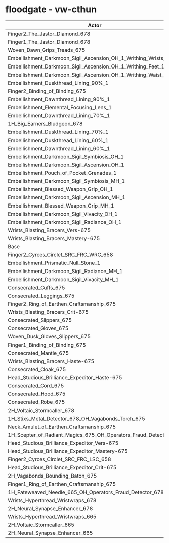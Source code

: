 # floodgate - vw-cthun
| Actor | DPS | Increase |
|---|:---:|:---:|
|Finger2_The_Jastor_Diamond_678|3219238|1.06%|
|Finger1_The_Jastor_Diamond_678|3217508|1.00%|
|Woven_Dawn_Grips_Treads_675|3211946|0.83%|
|Embellishment_Darkmoon_Sigil_Ascension_OH_1_Writhing_Wrists_1|3211559|0.81%|
|Embellishment_Darkmoon_Sigil_Ascension_OH_1_Writhing_Feet_1|3211077|0.80%|
|Embellishment_Darkmoon_Sigil_Ascension_OH_1_Writhing_Waist_1|3208816|0.73%|
|Embellishment_Duskthread_Lining_90%_1|3207239|0.68%|
|Finger2_Binding_of_Binding_675|3204409|0.59%|
|Embellishment_Dawnthread_Lining_90%_1|3204395|0.59%|
|Embellishment_Elemental_Focusing_Lens_1|3202777|0.54%|
|Embellishment_Dawnthread_Lining_70%_1|3201435|0.50%|
|1H_Big_Earners_Bludgeon_678|3201400|0.50%|
|Embellishment_Duskthread_Lining_70%_1|3201022|0.48%|
|Embellishment_Duskthread_Lining_60%_1|3199674|0.44%|
|Embellishment_Dawnthread_Lining_60%_1|3197600|0.38%|
|Embellishment_Darkmoon_Sigil_Symbiosis_OH_1|3197517|0.37%|
|Embellishment_Darkmoon_Sigil_Ascension_OH_1|3195493|0.31%|
|Embellishment_Pouch_of_Pocket_Grenades_1|3194492|0.28%|
|Embellishment_Darkmoon_Sigil_Symbiosis_MH_1|3193189|0.24%|
|Embellishment_Blessed_Weapon_Grip_OH_1|3192244|0.21%|
|Embellishment_Darkmoon_Sigil_Ascension_MH_1|3191730|0.19%|
|Embellishment_Blessed_Weapon_Grip_MH_1|3189222|0.11%|
|Embellishment_Darkmoon_Sigil_Vivacity_OH_1|3188422|0.09%|
|Embellishment_Darkmoon_Sigil_Radiance_OH_1|3188027|0.08%|
|Wrists_Blasting_Bracers_Vers-675|3187228|0.05%|
|Wrists_Blasting_Bracers_Mastery-675|3186242|0.02%|
|Base|3185604|0.00%|
|Finger2_Cyrces_Circlet_SRC_FRC_WRC_658|3184697|-0.03%|
|Embellishment_Prismatic_Null_Stone_1|3183693|-0.06%|
|Embellishment_Darkmoon_Sigil_Radiance_MH_1|3183639|-0.06%|
|Embellishment_Darkmoon_Sigil_Vivacity_MH_1|3183609|-0.06%|
|Consecrated_Cuffs_675|3183597|-0.06%|
|Consecrated_Leggings_675|3183442|-0.07%|
|Finger2_Ring_of_Earthen_Craftsmanship_675|3183061|-0.08%|
|Wrists_Blasting_Bracers_Crit-675|3182519|-0.10%|
|Consecrated_Slippers_675|3182451|-0.10%|
|Consecrated_Gloves_675|3181765|-0.12%|
|Woven_Dusk_Gloves_Slippers_675|3181054|-0.14%|
|Finger1_Binding_of_Binding_675|3180529|-0.16%|
|Consecrated_Mantle_675|3180114|-0.17%|
|Wrists_Blasting_Bracers_Haste-675|3179625|-0.19%|
|Consecrated_Cloak_675|3178966|-0.21%|
|Head_Studious_Brilliance_Expeditor_Haste-675|3178965|-0.21%|
|Consecrated_Cord_675|3178637|-0.22%|
|Consecrated_Hood_675|3178165|-0.23%|
|Consecrated_Robe_675|3177532|-0.25%|
|2H_Voltaic_Stormcaller_678|3177338|-0.26%|
|1H_Stixs_Metal_Detector_678_OH_Vagabonds_Torch_675|3176741|-0.28%|
|Neck_Amulet_of_Earthen_Craftsmanship_675|3176098|-0.30%|
|1H_Scepter_of_Radiant_Magics_675_OH_Operators_Fraud_Detector_678|3175042|-0.33%|
|Head_Studious_Brilliance_Expeditor_Vers-675|3172086|-0.42%|
|Head_Studious_Brilliance_Expeditor_Mastery-675|3167988|-0.55%|
|Finger2_Cyrces_Circlet_SRC_FRC_LSC_658|3167753|-0.56%|
|Head_Studious_Brilliance_Expeditor_Crit-675|3164347|-0.67%|
|2H_Vagabonds_Bounding_Baton_675|3164194|-0.67%|
|Finger1_Ring_of_Earthen_Craftsmanship_675|3154250|-0.98%|
|1H_Fateweaved_Needle_665_OH_Operators_Fraud_Detector_678|3140629|-1.41%|
|Wrists_Hyperthread_Wristwraps_678|3133643|-1.63%|
|2H_Neural_Synapse_Enhancer_678|3129056|-1.78%|
|Wrists_Hyperthread_Wristwraps_665|3122229|-1.99%|
|2H_Voltaic_Stormcaller_665|3085503|-3.14%|
|2H_Neural_Synapse_Enhancer_665|3041644|-4.52%|
